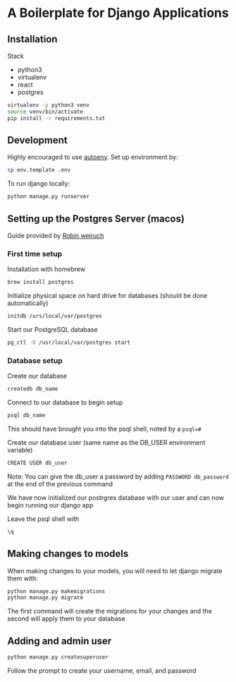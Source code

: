 # A Boilerplate for Django Applications
## Installation
Stack
- python3
- virtualenv
- react
- postgres

```bash
virtualenv -p python3 venv
source venv/bin/activate
pip install -r requirements.txt
```

## Development

Highly encouraged to use [autoenv](https://github.com/kennethreitz/autoenv). Set up environment by:

```bash
cp env.template .env
```

To run django locally:

```bash
python manage.py runserver
```

## Setting up the Postgres Server (macos)

Guide provided by [Robin weiruch](https://www.robinwieruch.de/postgres-sql-macos-setup/)

### First time setup
Installation with homebrew

```bash
brew install postgres
```

Initialize physical space on hard drive for databases (should be done automatically)

```bash
initdb /urs/local/var/postgres
```

Start our PostgreSQL database

```bash
pg_ctl -D /usr/local/var/postgres start
```

### Database setup
Create our database

```bash
createdb db_name
```

Connect to our database to begin setup

```bash
psql db_name
```

This should have brought you into the psql shell, noted by a `psql=#`

Create our database user (same name as the DB_USER environment variable)

```bash
CREATE USER db_user
```

Note: You can give the db_user a password by adding ```PASSWORD db_password``` at the end of the previous command

We have now initialized our postrgres database with our user and can now begin running our django app

Leave the psql shell with

```bash
\q
```

## Making changes to models

When making changes to your models, you will need to let django migrate them with:

```bash
python manage.py makemigrations
python manage.py migrate
```

The first command will create the migrations for your changes and the second will apply them to your database

## Adding and admin user

```bash
python manage.py createsuperuser
```

Follow the prompt to create your username, email, and password
